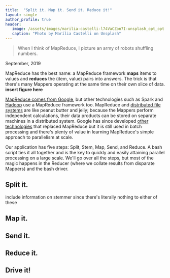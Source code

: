 ```yaml
---
title:  "Split it. Map it. Send it. Reduce it!"
layout: single
author_profile: true
header:
   image: /assets/images/marilia-castelli-l74VaCZon7I-unsplash_opt_opt.jpg
   caption: "Photo by Marília Castelli on Unsplash"
---
```


>When I think of MapReduce, I picture an army of robots shuffling numbers.

September, 2019

MapReduce has the best name: a MapReduce framework **maps** items to values and **reduces** the (item, value) pairs into answers. The trick is that there's many Mappers operating at the same time on their own slice of data. **insert figure here**

[MapReduce comes from Google](https://ai.google/research/pubs/pub62), but other technologies such as Spark and [Hadoop](https://www.tutorialspoint.com/hadoop/hadoop_mapreduce.htm) use a MapReduce framework too. MapReduce and [distributed file systems](https://kkunapuli.github.io/_pages/dfs/distributed_system/) are like peanut butter and jelly; because the Mappers perform independent calculations, their data products can be stored on separate machines in a distributed system. Google has since developed [other technologies](https://ai.google/research/pubs/pub41378) that replaced MapReduce but it is still used in batch processing and there's plenty of value in learning MapReduce's simple approach to parallelism at scale.

Our application has five steps: Split, Stem, Map, Send, and Reduce. A bash script ties it all together and is the key to quickly and easily attaining parallel processing on a large scale. We'll go over all the steps, but most of the magic happens in the Reducer (where we collate results from disparate Mappers) and the bash driver.

## Split it.
include information on stemmer since there's literally nothing to either of these

## Map it.

## Send it.

## Reduce it.

## Drive it!
